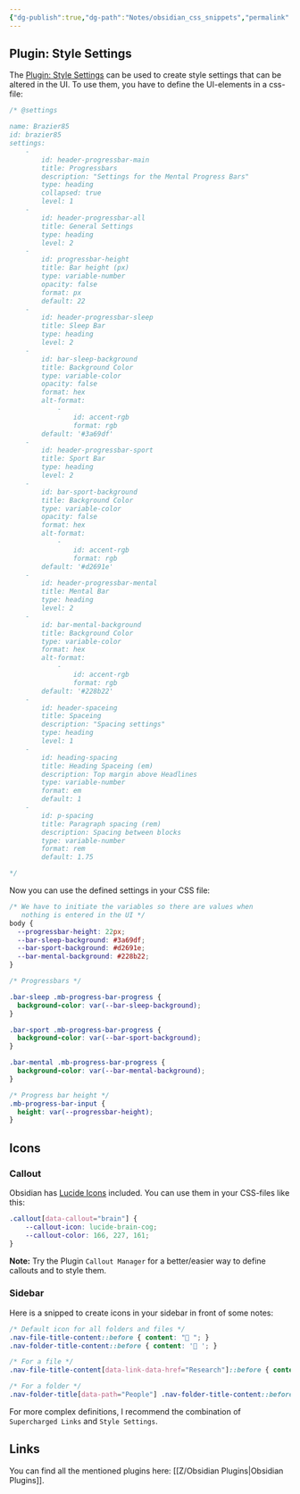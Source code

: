 ```yaml
---
{"dg-publish":true,"dg-path":"Notes/obsidian_css_snippets","permalink":"/notes/obsidian-css-snippets/","tags":["obsidian","css","📝/🌿"],"noteIcon":"fern","created":"2024-04-23T17:43","updated":"2024-06-15T22:58"}
---
```


## Plugin: Style Settings
The [Plugin: Style Settings](https://github.com/mgmeyers/obsidian-style-settings) can be used to create style settings that can be altered in the UI. To use them, you have to define the UI-elements in a css-file:

```css
/* @settings

name: Brazier85
id: brazier85
settings:
    - 
        id: header-progressbar-main
        title: Progressbars
        description: "Settings for the Mental Progress Bars"
        type: heading
        collapsed: true
        level: 1
    - 
        id: header-progressbar-all
        title: General Settings
        type: heading
        level: 2
    - 
        id: progressbar-height
        title: Bar height (px)
        type: variable-number
        opacity: false
        format: px
        default: 22
    - 
        id: header-progressbar-sleep
        title: Sleep Bar
        type: heading
        level: 2
    - 
        id: bar-sleep-background
        title: Background Color
        type: variable-color
        opacity: false
        format: hex
        alt-format:
            -
                id: accent-rgb
                format: rgb
        default: '#3a69df'
    - 
        id: header-progressbar-sport
        title: Sport Bar
        type: heading
        level: 2
    - 
        id: bar-sport-background
        title: Background Color
        type: variable-color
        opacity: false
        format: hex
        alt-format:
            -
                id: accent-rgb
                format: rgb
        default: '#d2691e'
    - 
        id: header-progressbar-mental
        title: Mental Bar
        type: heading
        level: 2
    - 
        id: bar-mental-background
        title: Background Color
        type: variable-color
        format: hex
        alt-format:
            -
                id: accent-rgb
                format: rgb
        default: '#228b22'
    - 
        id: header-spaceing
        title: Spaceing
        description: "Spacing settings"
        type: heading
        level: 1
    - 
        id: heading-spacing
        title: Heading Spaceing (em)
        description: Top margin above Headlines
        type: variable-number
        format: em
        default: 1
    - 
        id: p-spacing
        title: Paragraph spacing (rem)
        description: Spacing between blocks
        type: variable-number
        format: rem
        default: 1.75

*/
```

Now you can use the defined settings in your CSS file:

```css
/* We have to initiate the variables so there are values when
   nothing is entered in the UI */
body {
  --progressbar-height: 22px;
  --bar-sleep-background: #3a69df;
  --bar-sport-background: #d2691e;
  --bar-mental-background: #228b22;
}

/* Progressbars */

.bar-sleep .mb-progress-bar-progress {
  background-color: var(--bar-sleep-background);
}

.bar-sport .mb-progress-bar-progress {
  background-color: var(--bar-sport-background);
}

.bar-mental .mb-progress-bar-progress {
  background-color: var(--bar-mental-background);
}

/* Progress bar height */
.mb-progress-bar-input {
  height: var(--progressbar-height);
}
```
## Icons
### Callout
Obsidian has [Lucide Icons](https://lucide.dev/icons/) included. You can use them in your CSS-files like this:

```css
.callout[data-callout="brain"] {  
    --callout-icon: lucide-brain-cog;  
    --callout-color: 166, 227, 161;
}
```
**Note:** Try the Plugin `Callout Manager` for a better/easier way to define callouts and to style them.
### Sidebar
Here is a snipped to create icons in your sidebar in front of some notes:

```css
/* Default icon for all folders and files */
.nav-file-title-content::before { content: "📝️ "; }
.nav-folder-title-content::before { content: '📂 '; }

/* For a file */
.nav-file-title-content[data-link-data-href="Research"]::before { content: '🖥️ '; }

/* For a folder */
.nav-folder-title[data-path="People"] .nav-folder-title-content::before { content: "👥 "; font-size: 1.3em; }
```

For more complex definitions, I recommend the combination of `Supercharged Links` and `Style Settings`. 
## Links
You can find all the mentioned plugins here: [[Z/Obsidian Plugins\|Obsidian Plugins]].